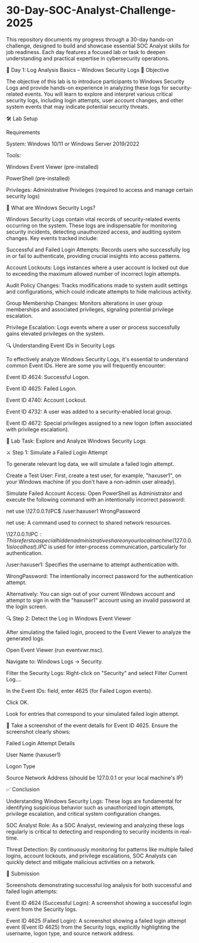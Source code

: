 # 30-Day-SOC-Analyst-Challenge-2025
This repository documents my progress through a 30-day hands-on challenge, designed to build and showcase essential SOC Analyst skills for job readiness. Each day features a focused lab or task to deepen understanding and practical expertise in cybersecurity operations.

🚀 Day 1: Log Analysis Basics – Windows Security Logs
🎯 Objective

The objective of this lab is to introduce participants to Windows Security Logs and provide hands-on experience in analyzing these logs for security-related events. You will learn to explore and interpret various critical security logs, including login attempts, user account changes, and other system events that may indicate potential security threats.

🛠️ Lab Setup

Requirements

System: Windows 10/11 or Windows Server 2019/2022

Tools:

Windows Event Viewer (pre-installed)

PowerShell (pre-installed)

Privileges: Administrative Privileges (required to access and manage certain security logs)

🧠 What are Windows Security Logs?

Windows Security Logs contain vital records of security-related events occurring on the system. These logs are indispensable for monitoring security incidents, detecting unauthorized access, and auditing system changes. Key events tracked include:

Successful and Failed Login Attempts: Records users who successfully log in or fail to authenticate, providing crucial insights into access patterns.

Account Lockouts: Logs instances where a user account is locked out due to exceeding the maximum allowed number of incorrect login attempts.

Audit Policy Changes: Tracks modifications made to system audit settings and configurations, which could indicate attempts to hide malicious activity.

Group Membership Changes: Monitors alterations in user group memberships and associated privileges, signaling potential privilege escalation.

Privilege Escalation: Logs events where a user or process successfully gains elevated privileges on the system.

🔍 Understanding Event IDs in Security Logs

To effectively analyze Windows Security Logs, it's essential to understand common Event IDs. Here are some you will frequently encounter:

Event ID 4624: Successful Logon.

Event ID 4625: Failed Logon.

Event ID 4740: Account Lockout.

Event ID 4732: A user was added to a security-enabled local group.

Event ID 4672: Special privileges assigned to a new logon (often associated with privilege escalation).

🧪 Lab Task: Explore and Analyze Windows Security Logs

⚔️ Step 1: Simulate a Failed Login Attempt

To generate relevant log data, we will simulate a failed login attempt.

Create a Test User: First, create a test user, for example, "haxuser1", on your Windows machine (if you don't have a non-admin user already).

Simulate Failed Account Access: Open PowerShell as Administrator and execute the following command with an intentionally incorrect password:

net use \\127.0.0.1\IPC$ /user:haxuser1 WrongPassword

net use: A command used to connect to shared network resources.

\\127.0.0.1\IPC$: This refers to a special hidden administrative share on your local machine (127.0.0.1 is localhost). IPC$ is used for inter-process communication, particularly for authentication.

/user:haxuser1: Specifies the username to attempt authentication with.

WrongPassword: The intentionally incorrect password for the authentication attempt.

Alternatively: You can sign out of your current Windows account and attempt to sign in with the "haxuser1" account using an invalid password at the login screen.

🔍 Step 2: Detect the Log in Windows Event Viewer

After simulating the failed login, proceed to the Event Viewer to analyze the generated logs.

Open Event Viewer (run eventvwr.msc).

Navigate to: Windows Logs → Security.

Filter the Security Logs: Right-click on "Security" and select Filter Current Log....

In the Event IDs: field, enter 4625 (for Failed Logon events).

Click OK.

Look for entries that correspond to your simulated failed login attempt.

📸 Take a screenshot of the event details for Event ID 4625. Ensure the screenshot clearly shows:

Failed Login Attempt Details

User Name (haxuser1)

Logon Type

Source Network Address (should be 127.0.0.1 or your local machine's IP)

✅ Conclusion

Understanding Windows Security Logs: These logs are fundamental for identifying suspicious behavior such as unauthorized login attempts, privilege escalation, and critical system configuration changes.

SOC Analyst Role: As a SOC Analyst, reviewing and analyzing these logs regularly is critical to detecting and responding to security incidents in real-time.

Threat Detection: By continuously monitoring for patterns like multiple failed logins, account lockouts, and privilege escalations, SOC Analysts can quickly detect and mitigate malicious activities on a network.

📸 Submission

Screenshots demonstrating successful log analysis for both successful and failed login attempts:

Event ID 4624 (Successful Login): A screenshot showing a successful login event from the Security logs.



Event ID 4625 (Failed Login): A screenshot showing a failed login attempt event (Event ID 4625) from the Security logs, explicitly highlighting the username, logon type, and source network address.
